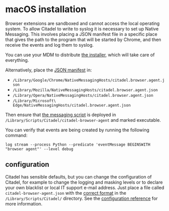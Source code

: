 # macOS installation

Browser extensions are sandboxed and cannot access the local operating system. To allow Citadel to write to syslog it is necessary to set up Native Messaging. This involves placing a JSON manifest file in a specific place that gives the path to the program that will be started by Chrome, and then receive the events and log them to syslog.

You can use your MDM to distribute [the installer](https://github.com/avanwouwe/citadel-browser-agent/releases/latest), which will take care of everything.

Alternatively, place the [JSON manifest](/bin/win/citadel.browser.agent.json) in:
* `/Library/Google/Chrome/NativeMessagingHosts/citadel.browser.agent.json`
* `/Library/Mozilla/NativeMessagingHosts/citadel.browser.agent.json`
* `/Library/Opera/NativeMessagingHosts/citadel.browser.agent.json`
* `/Library/Microsoft\ Edge/NativeMessagingHosts/citadel.browser.agent.json`

Then ensure that [the messaging script](/bin/citadel-browser-agent) is deployed in `/Library/Scripts/Citadel/citadel-browser-agent` and marked executable.

You can verify that events are being created by running the following command:
```
log stream --process Python --predicate 'eventMessage BEGINSWITH "browser agent"' --level debug
```

## configuration
Citadel has sensible defaults, but you can change the configuration of Citadel, for example to change the logging and masking levels or to declare your own blacklist or local IT support e-mail address. Just place a file called `citadel-browser-agent.json` with the [correct format](/doc/configuration.md) in the `/Library/Scripts/Citadel/` directory. See the [configuration reference](/doc/configuration.md) for more information.